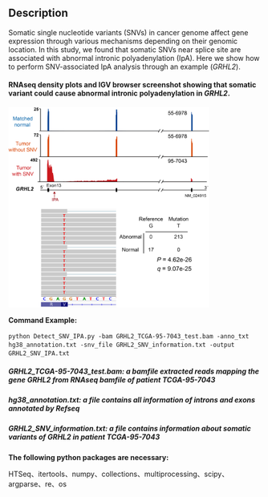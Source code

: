 
## Description
Somatic single nucleotide variants (SNVs) in cancer genome affect gene expression through various mechanisms depending on their genomic location. In this study, we found that somatic SNVs near splice site are associated with abnormal intronic polyadenylation (IpA). Here we show how to perform SNV-associated IpA analysis through an example (*GRHL2*).


#### RNAseq density plots and IGV browser screenshot showing that somatic variant could cause abnormal intronic polyadenylation in *GRHL2*.
<img src="https://github.com/ZhaozzReal/SNV_IPA/blob/main/Example_GRHL2_SNV_IPA.png" width="400" height="400"/>



**Command Example:**

```python Detect_SNV_IPA.py -bam GRHL2_TCGA-95-7043_test.bam -anno_txt hg38_annotation.txt -snv_file GRHL2_SNV_information.txt -output GRHL2_SNV_IPA.txt```
##### GRHL2_TCGA-95-7043_test.bam: a bamfile extracted reads mapping the gene *GRHL2* from RNAseq bamfile of patient TCGA-95-7043
##### hg38_annotation.txt: a file contains all information of introns and exons annotated by Refseq
##### GRHL2_SNV_information.txt: a file contains information about somatic variants of *GRHL2* in patient TCGA-95-7043 


**The following python packages are necessary:**

HTSeq、itertools、numpy、collections、multiprocessing、scipy、argparse、re、os
